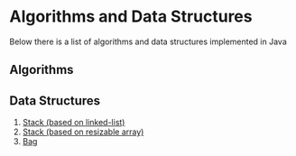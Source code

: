 # Algorithms and Data Structures
Below there is a list of algorithms and data structures implemented in Java
## Algorithms


## Data Structures
1. [Stack (based on linked-list)](src/datastructure/Stack.java)
2. [Stack (based on resizable array)](src/datastructure/StackOnArray.java)
3. [Bag](src/datastructure/Bag.java)